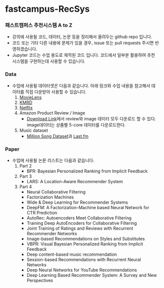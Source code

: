 # fastcampus-RecSys

### 패스트캠퍼스 추천시스템 A to Z

- 강의에 사용될 코드, 데이터, 논문 등을 정리해서 올려두는 github repo 입니다. 
- 코드 또는 기타 다른 내용에 문제가 있을 경우, issue 또는 pull requests 주시면 반영하겠습니다. 
- Jupyter 코드는 수업 용도로 제작된 코드 입니다. 코드에서 일부분 활용하여 추천시스템을 구현하는데 사용할 수 있습니다.

### Data
- 수업에 사용될 데이터셋은 다음과 같습니다. 아래 링크와 수업 내용을 참고해서 데이터를 직접 다운받아 사용할 수 있습니다.
    1. [MovieLens](https://grouplens.org/datasets/movielens/)
    2. [KMRD](https://github.com/lovit/kmrd)
    3. [Netflix](https://archive.org/details/nf_prize_dataset.tar)
    4. Amazon Product Review / Image
        - [Download Link]((https://nijianmo.github.io/amazon/index.html))에서 review와 image 데이터 모두 다운로드 할 수 있다. image데이터는 상품별 5-core 데이터를 다운로드한다.
    5. Music dataset
        - [Million Song Dataset](http://millionsongdataset.com/)과 [Last.fm](http://millionsongdataset.com/lastfm/#getting)

### Paper
- 수업에 사용될 논문 리스트는 다음과 같습니다.
    1. Part 2
        - BPR: Bayesian Personalized Ranking from Implicit Feedback
    2. Part 3
        - LARS: A Location-Aware Recommender System
    3. Part 4
        - Neural Collaborative Filtering
        - Factorization Machines
        - Wide & Deep Learning for Recommender Systems
        - DeepFM: A Factorization-Machine based Neural Network for CTR Prediction
        - AutoRec: Autoencoders Meet Collaborative Filtering
        - Training Deep AutoEncoders for Collaborative Filtering
        - Joint Training of Ratings and Reviews with Recurrent Recommender Networks
        - Image-based Recommendations on Styles and Substitutes
        - VBPR: Visual Bayesian Personalized Ranking from Implicit Feedback
        - Deep content-based music recommendation
        - Session-based Recommendations with Recurrent Neural Networks
        - Deep Neural Networks for YouTube Recommendations
        - Deep Learning Based Recommender System: A Survey and New Perspectives